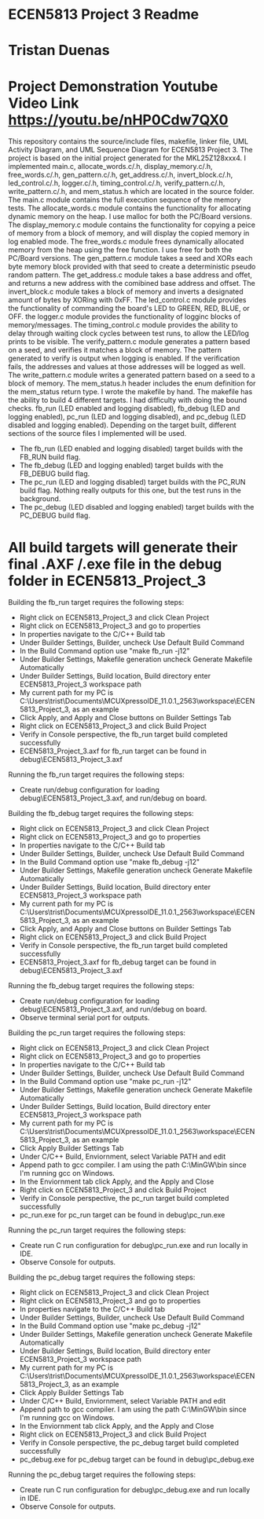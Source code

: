 # ECEN5813 Project 3 Readme
# Tristan Duenas
# Project Demonstration Youtube Video Link https://youtu.be/nHP0Cdw7QX0

This repository contains the source/include files, makefile, linker file, UML Activity Diagram, and UML Sequence Diagram for ECEN5813 Project 3.
The project is based on the initial project generated for the MKL25Z128xxx4.
I implemented main.c, allocate_words.c/.h, display_memory.c/.h, free_words.c/.h, gen_pattern.c/.h, get_address.c/.h, invert_block.c/.h, led_control.c/.h,
logger.c/.h, timing_control.c/.h, verify_pattern.c/.h, write_pattern.c/.h, and mem_status.h
which are located in the source folder.
The main.c module contains the full execution sequence of the memory tests.
The allocate_words.c module contains the functionality for allocating dynamic memory on the heap. I use malloc for both the PC/Board versions.
The display_memory.c module contains the functionality for copying a peice of memory from a block of memory, and will display the copied memory in
log enabled mode.
The free_words.c module frees dynamically allocated memory from the heap using the free function. I use free for both the PC/Board versions.
The gen_pattern.c module takes a seed and XORs each byte memory block provided with that seed to create a deterministic pseudo random pattern.
The get_address.c module takes a base address and offet, and returns a new address with the comibined base address and offset.
The invert_block.c module takes a block of memory and inverts a designated amount of bytes by XORing with 0xFF.
The led_control.c module provides the functionality of commanding the board's LED to GREEN, RED, BLUE, or OFF.
the logger.c module provides the functionality of logginc blocks of memory/messages.
The timing_control.c module provides the ability to delay through waiting clock cycles between test runs, to allow the LED/log 
prints to be visible.
The verify_pattern.c module generates a pattern based on a seed, and verifies it matches a block of memory. The pattern generated to verify 
is output when logging is enabled. If the verification fails, the addresses and values at those addresses will be logged as well.
The write_pattern.c module writes a generated pattern based on a seed to a block of memory.
The mem_status.h header includes the enum definition for the mem_status return type.
I wrote the makefile by hand. The makefile has the ability to build 4 different targets.
I had difficulty with doing the bound checks.
fb_run (LED enabled and logging disabled), fb_debug (LED and logging enabled), pc_run (LED and logging disabled), and pc_debug (LED disabled and logging enabled).
Depending on the target built, different sections of the source files I implemented will be used.
- The fb_run (LED enabled and logging disabled) target builds with the FB_RUN build flag.
- The fb_debug (LED and logging enabled) target builds with the FB_DEBUG build flag.
- The pc_run (LED and logging disabled) target builds with the PC_RUN build flag. Nothing really outputs for this one, but the test runs in the background.
- The pc_debug (LED disabled and logging enabled) target builds with the PC_DEBUG build flag.

# All build targets will generate their final .AXF /.exe file in the debug folder in ECEN5813_Project_3

Building the fb_run target requires the following steps:

- Right click on ECEN5813_Project_3 and click Clean Project
- Right click on ECEN5813_Project_3 and go to properties
- In properties navigate to the C/C++ Build tab
- Under Builder Settings, Builder, uncheck Use Default Build Command
- In the Build Command option use "make fb_run -j12"
- Under Builder Settings, Makefile generation uncheck Generate Makefile Automatically
- Under Builder Settings, Build location, Build directory enter ECEN5813_Project_3 workspace path
- My current path for my PC is C:\Users\trist\Documents\MCUXpressoIDE_11.0.1_2563\workspace\ECEN5813_Project_3, as an example
- Click Apply, and Apply and Close buttons on Builder Settings Tab
- Right click on ECEN5813_Project_3 and click Build Project
- Verify in Console perspective, the fb_run target build completed successfully
- ECEN5813_Project_3.axf for fb_run target can be found in debug\ECEN5813_Project_3.axf

Running the fb_run target requires the following steps:

- Create run/debug configuration for loading debug\ECEN5813_Project_3.axf, and run/debug on board.

Building the fb_debug target requires the following steps:

- Right click on ECEN5813_Project_3 and click Clean Project
- Right click on ECEN5813_Project_3 and go to properties
- In properties navigate to the C/C++ Build tab
- Under Builder Settings, Builder, uncheck Use Default Build Command
- In the Build Command option use "make fb_debug -j12"
- Under Builder Settings, Makefile generation uncheck Generate Makefile Automatically
- Under Builder Settings, Build location, Build directory enter ECEN5813_Project_3 workspace path
- My current path for my PC is C:\Users\trist\Documents\MCUXpressoIDE_11.0.1_2563\workspace\ECEN5813_Project_3, as an example
- Click Apply, and Apply and Close buttons on Builder Settings Tab
- Right click on ECEN5813_Project_3 and click Build Project
- Verify in Console perspective, the fb_run target build completed successfully
- ECEN5813_Project_3.axf for fb_debug target can be found in debug\ECEN5813_Project_3.axf

Running the fb_debug target requires the following steps:

- Create run/debug configuration for loading debug\ECEN5813_Project_3.axf, and run/debug on board.
- Observe terminal serial port for outputs.

Building the pc_run target requires the following steps:

- Right click on ECEN5813_Project_3 and click Clean Project
- Right click on ECEN5813_Project_3 and go to properties
- In properties navigate to the C/C++ Build tab
- Under Builder Settings, Builder, uncheck Use Default Build Command
- In the Build Command option use "make pc_run -j12"
- Under Builder Settings, Makefile generation uncheck Generate Makefile Automatically
- Under Builder Settings, Build location, Build directory enter ECEN5813_Project_3 workspace path
- My current path for my PC is C:\Users\trist\Documents\MCUXpressoIDE_11.0.1_2563\workspace\ECEN5813_Project_3, as an example
- Click Apply Builder Settings Tab
- Under C/C++ Build, Enviornment, select Variable PATH and edit
- Append path to gcc compiler. I am using the path C:\MinGW\bin since I'm running gcc on Windows.
- In the Enviornment tab click Apply, and the Apply and Close
- Right click on ECEN5813_Project_3 and click Build Project
- Verify in Console perspective, the pc_run target build completed successfully
- pc_run.exe for pc_run target can be found in debug\pc_run.exe

Running the pc_run target requires the following steps:

- Create run C run configuration for debug\pc_run.exe and run locally in IDE. 
- Observe Console for outputs.

Building the pc_debug target requires the following steps:
- Right click on ECEN5813_Project_3 and click Clean Project
- Right click on ECEN5813_Project_3 and go to properties
- In properties navigate to the C/C++ Build tab
- Under Builder Settings, Builder, uncheck Use Default Build Command
- In the Build Command option use "make pc_debug -j12"
- Under Builder Settings, Makefile generation uncheck Generate Makefile Automatically
- Under Builder Settings, Build location, Build directory enter ECEN5813_Project_3 workspace path
- My current path for my PC is C:\Users\trist\Documents\MCUXpressoIDE_11.0.1_2563\workspace\ECEN5813_Project_3, as an example
- Click Apply Builder Settings Tab
- Under C/C++ Build, Enviornment, select Variable PATH and edit
- Append path to gcc compiler. I am using the path C:\MinGW\bin since I'm running gcc on Windows.
- In the Enviornment tab click Apply, and the Apply and Close
- Right click on ECEN5813_Project_3 and click Build Project
- Verify in Console perspective, the pc_debug target build completed successfully
- pc_debug.exe for pc_debug target can be found in debug\pc_debug.exe

Running the pc_debug target requires the following steps:

- Create run C run configuration for debug\pc_debug.exe and run locally in IDE. 
- Observe Console for outputs.
